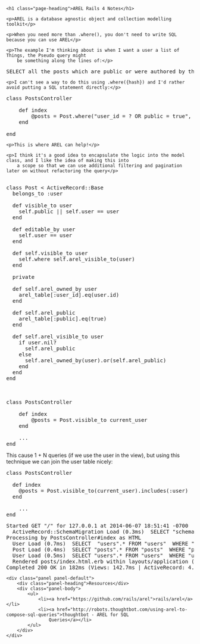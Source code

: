     <h1 class="page-heading">AREL Rails 4 Notes</h1>

    <p>AREL is a database agnostic object and collection modelling toolkit</p>

    <p>When you need more than .where(), you don't need to write SQL because you can use AREL</p>

    <p>The example I'm thinking about is when I want a user a list of Things, the Pseudo query might
        be something along the lines of:</p>

<pre class="prettyprint lang-sql">
SELECT all the posts which are public or were authored by the current user
</pre>

    <p>I can't see a way to do this using .where({hash}) and I'd rather avoid putting a SQL statement directly:</p>

<pre class="prettyprint lang-rb">
class PostsController

    def index
        @posts = Post.where("user_id = ? OR public = true", current_user.id)
    end

end
</pre>

    <p>This is where AREL can help!</p>

    <p>I think it's a good idea to encapsulate the logic into the model class, and I like the idea of making this into
        a scope so that we can use additional filtering and pagination later on without refactoring the query</p>

<pre class="prettyprint lang-rb">

class Post < ActiveRecord::Base
  belongs_to :user

  def visible_to user
    self.public || self.user == user
  end

  def editable_by user
    self.user == user
  end

  def self.visible_to user
    self.where self.arel_visible_to(user)
  end

  private

  def self.arel_owned_by user
    arel_table[:user_id].eq(user.id)
  end

  def self.arel_public
    arel_table[:public].eq(true)
  end

  def self.arel_visible_to user
    if user.nil?
      self.arel_public
    else
      self.arel_owned_by(user).or(self.arel_public)
    end
  end
end



class PostsController

    def index
        @posts = Post.visible_to current_user
    end

    ...
end
</pre>

This cause 1 + N queries (if we use the user in the view), but using this technique we can join the user table nicely:

<pre>
class PostsController

  def index
    @posts = Post.visible_to(current_user).includes(:user)
  end

    ...
end
</pre>

<pre>
Started GET "/" for 127.0.0.1 at 2014-06-07 18:51:41 -0700
  ActiveRecord::SchemaMigration Load (0.3ms)  SELECT "schema_migrations".* FROM "schema_migrations"
Processing by PostsController#index as HTML
  User Load (0.7ms)  SELECT  "users".* FROM "users"  WHERE "users"."id" = 1  ORDER BY "users"."id" ASC LIMIT 1
  Post Load (0.4ms)  SELECT "posts".* FROM "posts"  WHERE "posts"."public" = 't'
  User Load (0.5ms)  SELECT "users".* FROM "users"  WHERE "users"."id" IN (3, 1, 2)
  Rendered posts/index.html.erb within layouts/application (21.0ms)
Completed 200 OK in 182ms (Views: 142.7ms | ActiveRecord: 4.1ms)
</pre>

    <div class="panel panel-default">
        <div class="panel-heading">Resources</div>
        <div class="panel-body">
            <ul>
                <li><a href="https://github.com/rails/arel">rails/arel</a></li>
                <li><a href="http://robots.thoughtbot.com/using-arel-to-compose-sql-queries">thoughtbot - AREL for SQL
                    Queries</a></li>
            </ul>
        </div>
    </div>
